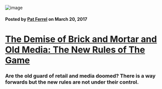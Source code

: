 ![image](/blog/images/wall-mart-excerpt.png)

#### Posted by [**Pat Ferrel**](mailto:pat@actionml.com) on March 20, 2017

# [The Demise of Brick and Mortar and Old Media: The New Rules of The Game](/blog/{{template}})

### Are the old guard of retail and media doomed? There is a way forwards but the new rules are not under their control. 
